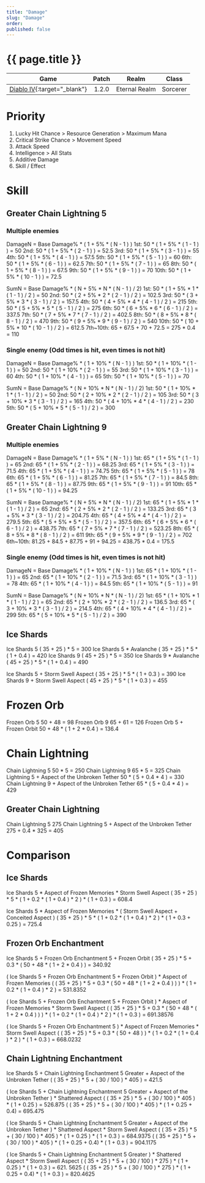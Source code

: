 ```yaml
---
title: "Damage"
slug: "Damage"
order: 
published: false
---
```


# {{ page.title }}

|                             Game                             | Patch |     Realm     |  Class   |
| :----------------------------------------------------------: | :---: | :-----------: | :------: |
| [Diablo IV](https://diablo4.blizzard.com/){:target="_blank"} | 1.2.0 | Eternal Realm | Sorcerer |

# Priority
1. Lucky Hit Chance > Resource Generation > Maximum Mana
2. Critical Strike Chance > Movement Speed
3. Attack Speed
4. Intelligence > All Stats
5. Additive Damage
6. Skill / Effect

# Skill

## Greater Chain Lightning 5

### Multiple enemies
DamageN = Base Damage% * ( 1 + 5% * ( N - 1 ) )
  1st: 50 * ( 1 + 5% * ( 1 - 1 ) ) = 50
  2nd: 50 * ( 1 + 5% * ( 2 - 1 ) ) = 52.5
  3rd: 50 * ( 1 + 5% * ( 3 - 1 ) ) = 55
  4th: 50 * ( 1 + 5% * ( 4 - 1 ) ) = 57.5
  5th: 50 * ( 1 + 5% * ( 5 - 1 ) ) = 60
  6th: 50 * ( 1 + 5% * ( 6 - 1 ) ) = 62.5
  7th: 50 * ( 1 + 5% * ( 7 - 1 ) ) = 65
  8th: 50 * ( 1 + 5% * ( 8 - 1 ) ) = 67.5
  9th: 50 * ( 1 + 5% * ( 9 - 1 ) ) = 70
  10th: 50 * ( 1 + 5% * ( 10 - 1 ) ) = 72.5

SumN = Base Damage% * ( N + 5% * N * ( N - 1 ) / 2)
  1st: 50 * ( 1 + 5% * 1 * ( 1 - 1 ) / 2 ) = 50
  2nd: 50 * ( 2 + 5% * 2 * ( 2 - 1 ) / 2 ) = 102.5
  3rd: 50 * ( 3 + 5% * 3 * ( 3 - 1 ) / 2 ) = 157.5
  4th: 50 * ( 4 + 5% * 4 * ( 4 - 1 ) / 2 ) = 215
  5th: 50 * ( 5 + 5% * 5 * ( 5 - 1 ) / 2 ) = 275
  6th: 50 * ( 6 + 5% * 6 * ( 6 - 1 ) / 2 ) = 337.5
  7th: 50 * ( 7 + 5% * 7 * ( 7 - 1 ) / 2 ) = 402.5
  8th: 50 * ( 8 + 5% * 8 * ( 8 - 1 ) / 2 ) = 470
  9th: 50 * ( 9 + 5% * 9 * ( 9 - 1 ) / 2 ) = 540
  10th: 50 * ( 10 + 5% * 10 * ( 10 - 1 ) / 2 ) = 612.5
  7th~10th: 65 + 67.5 + 70 + 72.5 = 275 * 0.4 = 110

### Single enemy (Odd times is hit, even times is not hit)
DamageN = Base Damage% * ( 1 + 10% * ( N - 1 ) )
  1st: 50 * ( 1 + 10% * ( 1 - 1 ) ) = 50
  2nd: 50 * ( 1 + 10% * ( 2 - 1 ) ) = 55
  3rd: 50 * ( 1 + 10% * ( 3 - 1 ) ) = 60
  4th: 50 * ( 1 + 10% * ( 4 - 1 ) ) = 65
  5th: 50 * ( 1 + 10% * ( 5 - 1 ) ) = 70

SumN = Base Damage% * ( N + 10% * N * ( N - 1 ) / 2)
  1st: 50 * ( 1 + 10% * 1 * ( 1 - 1 ) / 2 ) = 50
  2nd: 50 * ( 2 + 10% * 2 * ( 2 - 1 ) / 2 ) = 105
  3rd: 50 * ( 3 + 10% * 3 * ( 3 - 1 ) / 2 ) = 165
  4th: 50 * ( 4 + 10% * 4 * ( 4 - 1 ) / 2 ) = 230
  5th: 50 * ( 5 + 10% * 5 * ( 5 - 1 ) / 2 ) = 300

## Greater Chain Lightning 9

### Multiple enemies
DamageN = Base Damage% * ( 1 + 5% * ( N - 1 ) )
  1st: 65 * ( 1 + 5% * ( 1 - 1 ) ) = 65
  2nd: 65 * ( 1 + 5% * ( 2 - 1 ) ) = 68.25
  3rd: 65 * ( 1 + 5% * ( 3 - 1 ) ) = 71.5
  4th: 65 * ( 1 + 5% * ( 4 - 1 ) ) = 74.75
  5th: 65 * ( 1 + 5% * ( 5 - 1 ) ) = 78
  6th: 65 * ( 1 + 5% * ( 6 - 1 ) ) = 81.25
  7th: 65 * ( 1 + 5% * ( 7 - 1 ) ) = 84.5
  8th: 65 * ( 1 + 5% * ( 8 - 1 ) ) = 87.75
  9th: 65 * ( 1 + 5% * ( 9 - 1 ) ) = 91
  10th: 65 * ( 1 + 5% * ( 10 - 1 ) ) = 94.25

SumN = Base Damage% * ( N + 5% * N * ( N - 1 ) / 2)
  1st: 65 * ( 1 + 5% * 1 * ( 1 - 1 ) / 2 ) = 65
  2nd: 65 * ( 2 + 5% * 2 * ( 2 - 1 ) / 2 ) = 133.25
  3rd: 65 * ( 3 + 5% * 3 * ( 3 - 1 ) / 2 ) = 204.75
  4th: 65 * ( 4 + 5% * 4 * ( 4 - 1 ) / 2 ) = 279.5
  5th: 65 * ( 5 + 5% * 5 * ( 5 - 1 ) / 2 ) = 357.5
  6th: 65 * ( 6 + 5% * 6 * ( 6 - 1 ) / 2 ) = 438.75
  7th: 65 * ( 7 + 5% * 7 * ( 7 - 1 ) / 2 ) = 523.25
  8th: 65 * ( 8 + 5% * 8 * ( 8 - 1 ) / 2 ) = 611
  9th: 65 * ( 9 + 5% * 9 * ( 9 - 1 ) / 2 ) = 702
  6th~10th: 81.25 + 84.5 + 87.75 + 91 + 94.25 = 438.75 * 0.4 = 175.5

### Single enemy (Odd times is hit, even times is not hit)
DamageN = Base Damage% * ( 1 + 10% * ( N - 1 ) )
  1st: 65 * ( 1 + 10% * ( 1 - 1 ) ) = 65
  2nd: 65 * ( 1 + 10% * ( 2 - 1 ) ) = 71.5
  3rd: 65 * ( 1 + 10% * ( 3 - 1 ) ) = 78
  4th: 65 * ( 1 + 10% * ( 4 - 1 ) ) = 84.5
  5th: 65 * ( 1 + 10% * ( 5 - 1 ) ) = 91

SumN = Base Damage% * ( N + 10% * N * ( N - 1 ) / 2)
  1st: 65 * ( 1 + 10% * 1 * ( 1 - 1 ) / 2 ) = 65
  2nd: 65 * ( 2 + 10% * 2 * ( 2 - 1 ) / 2 ) = 136.5
  3rd: 65 * ( 3 + 10% * 3 * ( 3 - 1 ) / 2 ) = 214.5
  4th: 65 * ( 4 + 10% * 4 * ( 4 - 1 ) / 2 ) = 299
  5th: 65 * ( 5 + 10% * 5 * ( 5 - 1 ) / 2 ) = 390

## Ice Shards
Ice Shards 5
  ( 35 + 25 ) * 5 = 300
Ice Shards 5 * Avalanche
  ( 35 + 25 ) * 5 * ( 1 + 0.4 ) = 420
Ice Shards 9
  ( 45 + 25 ) * 5 = 350
Ice Shards 9 * Avalanche
  ( 45 + 25 ) * 5 * ( 1 + 0.4 ) = 490

Ice Shards 5 + Storm Swell Aspect
  ( 35 + 25 ) * 5 * ( 1 + 0.3 ) = 390
Ice Shards 9 + Storm Swell Aspect
  ( 45 + 25 ) * 5 * ( 1 + 0.3 ) = 455

# Frozen Orb
Frozen Orb 5
  50 + 48 = 98
Frozen Orb 9
  65 + 61 = 126
Frozen Orb 5 + Frozen Orbit
  50 + 48 * ( 1 + 2 * 0.4 ) = 136.4

# Chain Lightning
Chain Lightning 5
  50 * 5 = 250
Chain Lightning 9
  65 * 5 = 325
Chain Lightning 5 + Aspect of the Unbroken Tether
  50 * ( 5 + 0.4 * 4 ) = 330
Chain Lightning 9 + Aspect of the Unbroken Tether
  65 * ( 5 + 0.4 * 4 ) = 429

## Greater Chain Lightning
Chain Lightning 5
  275
Chain Lightning 5 + Aspect of the Unbroken Tether
  275 + 0.4 * 325 = 405

# Comparison

## Ice Shards
Ice Shards 5 * Aspect of Frozen Memories * Storm Swell Aspect
  ( 35 + 25 ) * 5 * ( 1 + 0.2 * ( 1 + 0.4 ) * 2 ) * ( 1 + 0.3 ) = 608.4

Ice Shards 5 * Aspect of Frozen Memories * ( Storm Swell Aspect + Conceited Aspect )
  ( 35 + 25 ) * 5 * ( 1 + 0.2 * ( 1 + 0.4 ) * 2 ) * ( 1 + 0.3 + 0.25 ) = 725.4

## Frozen Orb Enchantment
Ice Shards 5 + Frozen Orb Enchantment 5 + Frozen Orbit
  ( 35 + 25 ) * 5 + 0.3 * ( 50 + 48 * ( 1 + 2 * 0.4 ) ) = 340.92

( Ice Shards 5 + Frozen Orb Enchantment 5 + Frozen Orbit ) * Aspect of Frozen Memories
  ( ( 35 + 25 ) * 5 + 0.3 * ( 50 + 48 * ( 1 + 2 * 0.4 ) ) ) * ( 1 + 0.2 * ( 1 + 0.4 ) * 2 ) = 531.8352

( Ice Shards 5 + Frozen Orb Enchantment 5 + Frozen Orbit ) * Aspect of Frozen Memories * Storm Swell Aspect
  ( ( 35 + 25 ) * 5 + 0.3 * ( 50 + 48 * ( 1 + 2 * 0.4 ) ) ) * ( 1 + 0.2 * ( 1 + 0.4 ) * 2 ) * ( 1 + 0.3 ) = 691.38576

( Ice Shards 5 + Frozen Orb Enchantment 5 ) * Aspect of Frozen Memories * Storm Swell Aspect
  ( ( 35 + 25 ) * 5 + 0.3 * ( 50 + 48 ) ) * ( 1 + 0.2 * ( 1 + 0.4 ) * 2 ) * ( 1 + 0.3 ) = 668.0232

## Chain Lightning Enchantment
Ice Shards 5 + Chain Lightning Enchantment 5 Greater + Aspect of the Unbroken Tether
  ( ( 35 + 25 ) * 5 + ( 30 / 100 ) * 405 ) = 421.5

( Ice Shards 5 + Chain Lightning Enchantment 5 Greater + Aspect of the Unbroken Tether ) * Shattered Aspect
  ( ( 35 + 25 ) * 5 + ( 30 / 100 ) * 405 ) * ( 1 + 0.25 ) = 526.875
  ( ( 35 + 25 ) * 5 + ( 30 / 100 ) * 405 ) * ( 1 + 0.25 + 0.4) = 695.475

( Ice Shards 5 + Chain Lightning Enchantment 5 Greater + Aspect of the Unbroken Tether ) * Shattered Aspect * Storm Swell Aspect
  ( ( 35 + 25 ) * 5 + ( 30 / 100 ) * 405 ) * ( 1 + 0.25 ) * ( 1 + 0.3 ) = 684.9375
  ( ( 35 + 25 ) * 5 + ( 30 / 100 ) * 405 ) * ( 1 + 0.25 + 0.4) * ( 1 + 0.3 ) = 904.1175

( Ice Shards 5 + Chain Lightning Enchantment 5 Greater ) * Shattered Aspect * Storm Swell Aspect
  ( ( 35 + 25 ) * 5 + ( 30 / 100 ) * 275 ) * ( 1 + 0.25 ) * ( 1 + 0.3 ) = 621.  5625
  ( ( 35 + 25 ) * 5 + ( 30 / 100 ) * 275 ) * ( 1 + 0.25 + 0.4) * ( 1 + 0.3 ) = 820.4625
